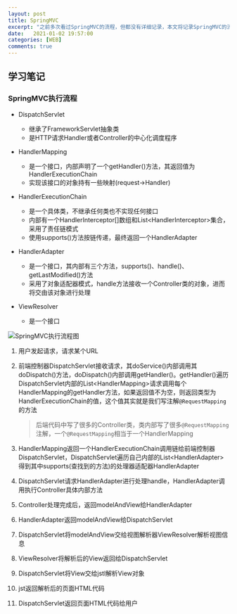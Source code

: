 ```yaml
---
layout: post
title: SpringMVC
excerpt: "之前多次看过SpringMVC的流程，但都没有详细记录，本文将记录SpringMVC的流程"
date:   2021-01-02 19:57:00
categories: [WEB]
comments: true
---
```


## 学习笔记

### SpringMVC执行流程

* DispatchServlet
  * 继承了FrameworkServlet抽象类
  * 是HTTP请求Handler或者Controller的中心化调度程序
* HandlerMapping
  * 是一个接口，内部声明了一个getHandler()方法，其返回值为HandlerExecutionChain
  * 实现该接口的对象持有一些映射(request->Handler)
* HandlerExecutionChain
  * 是一个具体类，不继承任何类也不实现任何接口
  * 内部有一个HandlerInterceptor[]数组和List\<HandlerInterceptor\>集合，采用了责任链模式
  * 使用supports()方法按链传递，最终返回一个HandlerAdapter

* HandlerAdapter
  * 是一个接口，其内部有三个方法，supports()、handle()、getLastModified()方法
  * 采用了对象适配器模式，handle方法接收一个Controller类的对象，进而将交由该对象进行处理
* ViewResolver
  * 是一个接口

![SpringMVC执行流程图](https://segmentfault.com/img/remote/1460000024416086)

1. 用户发起请求，请求某个URL

2. 前端控制器DispatchServlet接收请求，其doService()内部调用其doDispatch()方法，doDispatch()内部调用getHandler()。getHandler()遍历DispatchServlet内部的List\<HandlerMapping\>请求调用每个HandlerMapping的getHandler方法，如果返回值不为空，则返回类型为HandlerExecutionChain的值，这个值其实就是我们写注解`@RequestMapping`的方法

   > 后端代码中写了很多的Controller类，类内部写了很多`@RequestMapping`注解，一个`@RequestMapping`相当于一个HandlerMapping

3. HandlerMapping返回一个HandlerExecutionChain调用链给前端控制器DispatchServlet，DispatchServlet遍历自己内部的List\<HandlerAdapter\>得到其中supports(查找到的方法)的处理器适配器HandlerAdapter

4. DispatchServlet请求HandlerAdapter进行处理handle，HandlerAdapter调用执行Controller具体内部方法

5. Controller处理完成后，返回modelAndView给HandlerAdapter

6. HandlerAdapter返回modelAndView给DispatchServlet

7. DispatchServlet将modelAndView交给视图解析器ViewResolver解析视图信息

8. ViewResolver将解析后的View返回给DispatchServlet

9. DispatchServlet将View交给jstl解析View对象

10. jst返回解析后的页面HTML代码

11. DispatchServlet返回页面HTML代码给用户